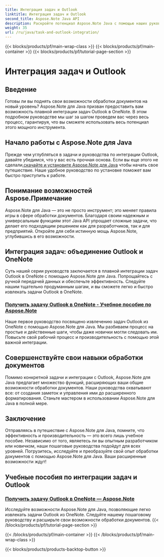 ```yaml
---
title: Интеграция задач и Outlook
linktitle: Интеграция задач и Outlook
second_title: Aspose.Note Java API
description: Раскройте потенциал Aspose.Note Java с помощью наших руководств по интеграции задач Outlook в OneNote. Совершенствуйте свои навыки обработки документов с помощью наших руководств.
weight: 35
url: /ru/java/task-and-outlook-integration/
---
```


{{< blocks/products/pf/main-wrap-class >}}
{{< blocks/products/pf/main-container >}}
{{< blocks/products/pf/tutorial-page-section >}}

# Интеграция задач и Outlook


## Введение

Готовы ли вы поднять свои возможности обработки документов на новый уровень? Aspose.Note для Java призван предоставить вам возможность плавной интеграции задач Outlook в OneNote. В этом подробном руководстве мы шаг за шагом проведем вас через весь процесс, гарантируя, что вы сможете использовать весь потенциал этого мощного инструмента.

## Начало работы с Aspose.Note для Java

 Прежде чем углубляться в задачи и руководства по интеграции Outlook, давайте убедимся, что у вас есть прочная основа. Если вы еще этого не сделали,[скачайте и установите Aspose.Note для Java](https://releases.aspose.com/note/java/) чтобы начать свое путешествие. Наше удобное руководство по установке поможет вам быстро приступить к работе.

## Понимание возможностей Aspose.Примечание

Aspose.Note для Java — это не просто инструмент; это меняет правила игры в сфере обработки документов. Благодаря своим надежным и универсальным функциям этот Java API упрощает сложные задачи, что делает его подходящим решением как для разработчиков, так и для предприятий. Откройте для себя истинную мощь Aspose.Note, углубившись в его возможности.

## Интеграция задач: объединение Outlook и OneNote

Суть нашей серии руководств заключается в плавной интеграции задач Outlook в OneNote с помощью Aspose.Note для Java. Попрощайтесь с ручной передачей данных и обеспечьте эффективность. Следуйте нашим тщательно продуманным шагам, и вы сможете легко и быстро извлекать задачи Outlook в OneNote.

### [Получить задачу Outlook в OneNote - Учебное пособие по Aspose.Note](./get-outlook-task/)

Наше первое руководство посвящено извлечению задач Outlook из OneNote с помощью Aspose.Note для Java. Мы разбиваем процесс на простые и действенные шаги, чтобы даже новички могли следовать им. Повысьте свой рабочий процесс и производительность с помощью этой важной интеграции.

## Совершенствуйте свои навыки обработки документов

Помимо конкретной задачи и интеграции с Outlook, Aspose.Note для Java предлагает множество функций, расширяющих ваши общие возможности обработки документов. Наши руководства охватывают все: от создания заметок и управления ими до расширенного форматирования. Станьте мастером в использовании Aspose.Note для Java в полной мере.

## Заключение

Отправляясь в путешествие с Aspose.Note для Java, помните, что эффективность и производительность — это всего лишь учебное пособие. Независимо от того, являетесь ли вы опытным разработчиком или новичком, наши пошаговые руководства подойдут для всех уровней. Погрузитесь, исследуйте и преобразуйте свой опыт обработки документов с помощью Aspose.Note для Java. Ваши расширенные возможности ждут!
## Учебные пособия по интеграции задач и Outlook
### [Получить задачу Outlook в OneNote — Aspose.Note](./get-outlook-task/)
Исследуйте возможности Aspose.Note для Java, позволяющие легко извлекать задачи Outlook из OneNote. Следуйте нашему пошаговому руководству и расширьте свои возможности обработки документов.
{{< /blocks/products/pf/tutorial-page-section >}}

{{< /blocks/products/pf/main-container >}}
{{< /blocks/products/pf/main-wrap-class >}}

{{< blocks/products/products-backtop-button >}}
